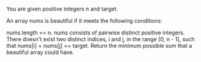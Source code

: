 You are given positive integers n and target.

An array nums is beautiful if it meets the following conditions:

nums.length == n.
nums consists of pairwise distinct positive integers.
There doesn't exist two distinct indices, i and j, in the range [0, n - 1], such that nums[i] + nums[j] == target.
Return the minimum possible sum that a beautiful array could have.

 
